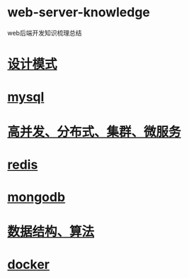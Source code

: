 # web-server-knowledge
web后端开发知识梳理总结

# [设计模式](https://github.com/Osub/design-mode)
# [mysql](https://github.com/Osub/mysql)
# [高并发、分布式、集群、微服务](https://github.com/Osub/concurrency-distributed-cluster-microservices)
# [redis]()
# [mongodb]()
# [数据结构、算法]()
# [docker]()
